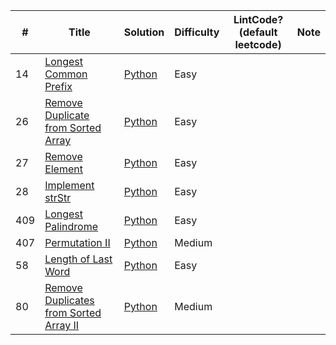 | # | Title | Solution | Difficulty |LintCode?(default leetcode) | Note |
|---| ----- | -------- | ---------- | ---------- |----------|
|14|[Longest Common Prefix](https://leetcode.com/problems/longest-common-prefix/) | [Python](./thomas-liao/Python/leetcode_python/14_longest_common_prefix.py)|Easy||
|26|[Remove Duplicate from Sorted Array](https://leetcode.com/problems/remove-duplicates-from-sorted-array/) | [Python](./thomas-liao/Python/leetcode_python/26_remove_duplicates_from_sorted_array.py)|Easy||
|27|[Remove Element](https://leetcode.com/problems/remove-element/) | [Python](./thomas-liao/Python/leetcode_python/27_remove_element.py)|Easy||
|28|[Implement strStr](https://leetcode.com/problems/implement-strstr/) | [Python](./thomas-liao/Python/leetcode_python/28_implement_strStr.py)|Easy||
|409|[Longest Palindrome](https://leetcode.com/problems/longest-palindrome/) | [Python](./thomas-liao/Python/leetcode_python/409_Longest_Palindrome.py)|Easy||
|407|[Permutation II](https://leetcode.com/problems/permutations-ii/) | [Python](./thomas-liao/Python/leetcode_python/47_permutation_ii.py)|Medium||
|58|[Length of Last Word](https://leetcode.com/problems/length-of-last-word/) | [Python](./thomas-liao/Python/leetcode_python/58_length_of_last_word.py)|Easy||
|80|[Remove Duplicates from Sorted Array II](https://leetcode.com/problems/remove-duplicates-from-sorted-array-ii/) | [Python](./thomas-liao/Python/leetcode_python/80_remove_duplicates_from_sorted_array_II.py)|Medium||



